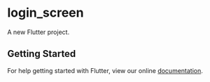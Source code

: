# login_screen

A new Flutter project.

## Getting Started

For help getting started with Flutter, view our online
[documentation](https://flutter.io/).

